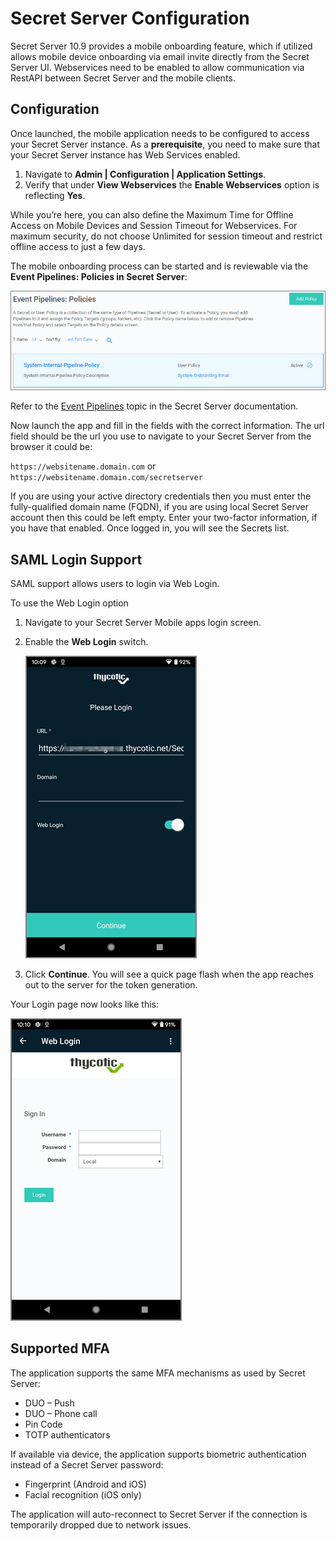 [title]: # (Configuration)
[tags]: # (mobile)
[priority]: # (2)
# Secret Server Configuration

Secret Server 10.9 provides a mobile onboarding feature, which if utilized allows mobile device onboarding via email invite directly from the Secret Server UI. Webservices need to be enabled to allow communication via RestAPI between Secret Server and the mobile clients.

## Configuration

Once launched, the mobile application needs to be configured to access your Secret Server instance. As a __prerequisite__, you need to make sure that your Secret Server instance has Web Services enabled.

1. Navigate to __Admin | Configuration | Application Settings__.
1. Verify that under __View Webservices__ the __Enable Webservices__ option is reflecting __Yes__.

While you’re here, you can also define the Maximum Time for Offline Access on Mobile Devices and Session Timeout for Webservices. For maximum security, do not choose Unlimited for session timeout and restrict offline access to just a few days.

The mobile onboarding process can be started and is reviewable via the __Event Pipelines: Policies in Secret Server__:

![event pipelines](images/pipeline.png "Secret Server Mobile Application event pipelines policies for onboarding")

Refer to the [Event Pipelines](https://docs.thycotic.com/ss/10.9.0/events-and-alerts/event-pipelines#event_pipelines) topic in the Secret Server documentation.

<!--If you are using Windows integrated authentication then you must enable __Anonymous__ access on the web services folder in IIS. To do this, 

1. Expand the Secret Server website or virtual directory and select the webservices folder.
1. Double-click __Authentication__, then right-click __Anonymous Authentication__ and select __Enable__.-->

Now launch the app and fill in the fields with the correct information. The url field should be the url you use to navigate to your Secret Server from the browser it could be:

`https://websitename.domain.com` or `https://websitename.domain.com/secretserver`

If you are using your active directory credentials then you must enter the fully-qualified domain name (FQDN), if you are using local Secret Server account then this could be left empty. Enter your two-factor information, if you have that enabled. Once logged in, you will see the Secrets list.

## SAML Login Support

SAML support allows users to login via Web Login.

To use the Web Login option

1. Navigate to your Secret Server Mobile apps login screen.
1. Enable the __Web Login__ switch.

   ![switch](images/web-login-switch.png "Setting the Web Login switch to on")
1. Click __Continue__. You will see a quick page flash when the app reaches out to the server for the token generation.

Your Login page now looks like this:

![login](images/web-login.png "Web Login page")

## Supported MFA

The application supports the same MFA mechanisms as used by Secret Server:  

* DUO – Push  
* DUO – Phone call
* Pin Code
* TOTP authenticators

If available via device, the application supports biometric authentication instead of a Secret Server password:

* Fingerprint (Android and iOS)
* Facial recognition (iOS only)

The application will auto-reconnect to Secret Server if the connection is temporarily dropped due to network issues.
